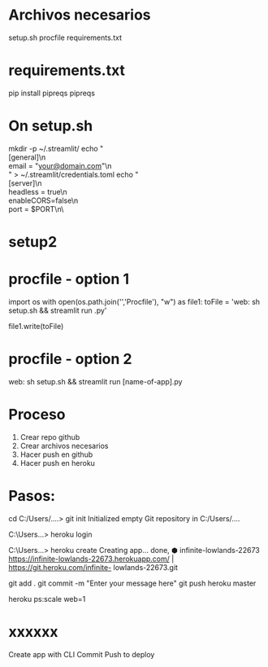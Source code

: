 # Archivos necesarios
setup.sh
procfile
requirements.txt


# requirements.txt
pip install pipreqs
pipreqs <directory path>



# On setup.sh
mkdir -p ~/.streamlit/
echo "\
[general]\n\
email = \"your@domain.com\"\n\
" > ~/.streamlit/credentials.toml
echo "\
[server]\n\
headless = true\n\
enableCORS=false\n\
port = $PORT\n\


# setup2



# procfile - option 1
import os
with open(os.path.join('<Enter your directory path>','Procfile'), "w") as file1:
    toFile = 'web: sh setup.sh && streamlit run <app name>.py'
    
file1.write(toFile)

# procfile - option 2
web: sh setup.sh && streamlit run [name-of-app].py







# Proceso
1. Crear repo github
2. Crear archivos necesarios
3. Hacer push en github
4. Hacer push en heroku




# Pasos:

cd <directory path>
C:/Users/....> git init
Initialized empty Git repository in C:/Users/....

C:\Users...> heroku login

C:\Users...> heroku create
Creating app... done, ⬢ infinite-lowlands-22673
https://infinite-lowlands-22673.herokuapp.com/ | https://git.heroku.com/infinite-
lowlands-22673.git


git add .
git commit -m "Enter your message here"
git push heroku master

heroku ps:scale web=1



# xxxxxx
Create app with CLI
Commit
Push to deploy
